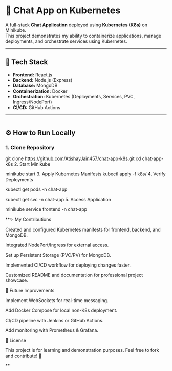 # 💬 Chat App on Kubernetes

A full-stack **Chat Application** deployed using **Kubernetes (K8s)** on Minikube.  
This project demonstrates my ability to containerize applications, manage deployments, and orchestrate services using Kubernetes.

---

## 🚀 Tech Stack
- **Frontend:** React.js  
- **Backend:** Node.js (Express)  
- **Database:** MongoDB  
- **Containerization:** Docker  
- **Orchestration:** Kubernetes (Deployments, Services, PVC, Ingress/NodePort)  
- **CI/CD:** GitHub Actions  

---
```markdown
```
## ⚙️ How to Run Locally

### **1. Clone Repository**

git clone https://github.com/AtishayJain457/chat-app-k8s.git
cd chat-app-k8s
2. Start Minikube

minikube start
3. Apply Kubernetes Manifests
kubectl apply -f k8s/
4. Verify Deployments

kubectl get pods -n chat-app

kubectl get svc -n chat-app
5. Access Application

minikube service frontend -n chat-app




**✨ My Contributions

Created and configured Kubernetes manifests for frontend, backend, and MongoDB.

Integrated NodePort/Ingress for external access.

Set up Persistent Storage (PVC/PV) for MongoDB.

Implemented CI/CD workflow for deploying changes faster.

Customized README and documentation for professional project showcase.

🔮 Future Improvements

Implement WebSockets for real-time messaging.

Add Docker Compose for local non-K8s deployment.

CI/CD pipeline with Jenkins or GitHub Actions.

Add monitoring with Prometheus & Grafana.

📜 License

This project is for learning and demonstration purposes.
Feel free to fork and contribute! 🚀

**
